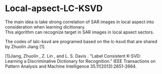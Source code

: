 # Local-apsect-LC-KSVD

The main idea is take strong correlation of SAR images in local aspect into consideration when learning dicitionary.  
This algorithm can recognize target in SAR images in local apsect sectors.  

The codes of lalc-ksvd are programed based on the lc-ksvd that are shared by Zhuolin Jiang [1].  


[1]Jiang, Zhuolin , Z. Lin , and L. S. Davis . "Label Consistent K-SVD: Learning a Discriminative Dictionary for Recognition." IEEE Transactions on Pattern Analysis and Machine Intelligence 35.11(2013):2651-2664.
